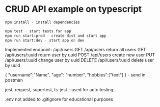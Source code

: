# CRUD API example on typescript

```bash
npm install - install dependencies

npm test - start tests for app
npm run start:prod - create dist and start app
npm run start:dev - start app on dev
```
Implemented endpoint: /api/users
GET /api/users return all users
GET /api/users/:uuid return user by uuid
POST /api/users create new user
PUT /api/users/:uuid change user by uuid
DELETE /api/users/:uuid delete user by uuid

{
    "username":"Name",
    "age": "number",
    "hobbies":["text"]
} - send in postman

jest, request, supertest, ts-jest - used for auto testing

.env not added to .gitignore for educational purposes

